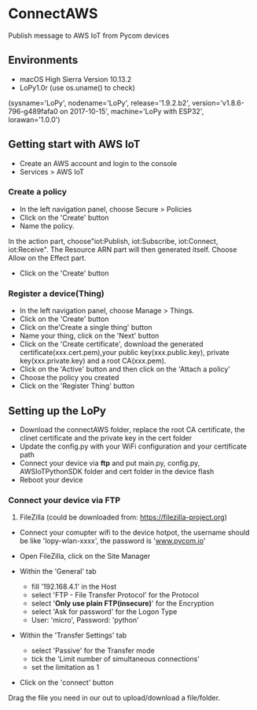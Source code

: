 # ConnectAWS
Publish message to AWS IoT from Pycom devices

## Environments
- macOS High Sierra Version 10.13.2
- LoPy1.0r (use os.uname() to check)

(sysname='LoPy', nodename='LoPy', release='1.9.2.b2', version='v1.8.6-796-g489fafa0 on 2017-10-15', machine='LoPy with ESP32', lorawan='1.0.0')

## Getting start with AWS IoT

- Create an AWS account and login to the console
- Services > AWS IoT

### Create a policy
- In the left navigation panel, choose Secure > Policies
- Click on the 'Create' button
- Name the policy. 

In the action part, choose"iot:Publish, iot:Subscribe, iot:Connect, iot:Receive". The Resource ARN part will then generated itself. Choose Allow on the Effect part.
- Click on the 'Create' button

### Register a device(Thing)

- In the left navigation panel, choose Manage > Things.
- Click on the 'Create' button
- Click on the'Create a single thing' button
- Name your thing, click on the 'Next' button
- Click on the 'Create certificate', download the generated certificate(xxx.cert.pem),your public key(xxx.public.key), private key(xxx.private.key) and a root CA(xxx.pem).
- Click on the 'Active' button and then click on the 'Attach a policy'
- Choose the policy you created
- Click on the 'Register Thing' button

## Setting up the LoPy
- Download the connectAWS folder, replace the root CA certificate, the clinet certificate and the private key in the cert folder
- Update the config.py with your WiFi configuration and your certificate path
- Connect your device via **ftp** and put main.py, config.py, AWSIoTPythonSDK folder and cert folder in the device flash
- Reboot your device

### Connect your device via FTP

1. FileZilla (could be downloaded from: https://filezilla-project.org)

- Connect your comupter wifi to the device hotpot, the username should be like 'lopy-wlan-xxxx', the password is 'www.pycom.io'
- Open FileZilla, click on the Site Manager
- Within the 'General' tab

  - fill '192.168.4.1' in the Host
  - select 'FTP - File Transfer Protocol' for the Protocol
  - select '**Only use plain FTP(insecure)**' for the Encryption
  - select 'Ask for password' for the Logon Type
  - User: 'micro', Password: 'python'

- Within the 'Transfer Settings' tab

  - select 'Passive' for the Transfer mode
  - tick the 'Limit number of simultaneous connections'
  - set the limitation as 1

- Click on the 'connect' button

Drag the file you need in our out to upload/download a file/folder.
